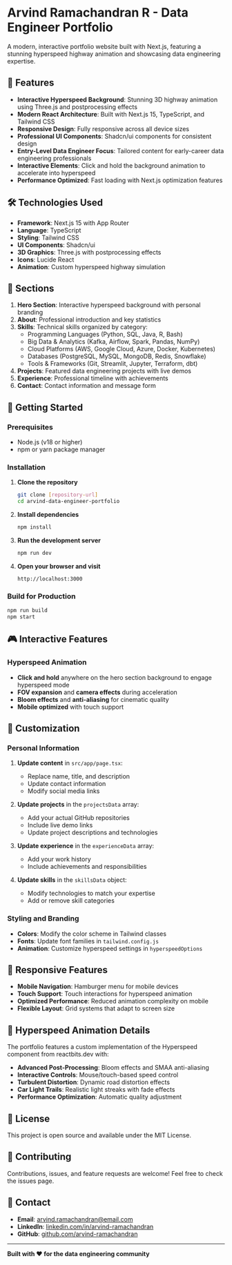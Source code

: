 # Arvind Ramachandran R - Data Engineer Portfolio

A modern, interactive portfolio website built with Next.js, featuring a stunning hyperspeed highway animation and showcasing data engineering expertise.

## 🚀 Features

- **Interactive Hyperspeed Background**: Stunning 3D highway animation using Three.js and postprocessing effects
- **Modern React Architecture**: Built with Next.js 15, TypeScript, and Tailwind CSS
- **Responsive Design**: Fully responsive across all device sizes
- **Professional UI Components**: Shadcn/ui components for consistent design
- **Entry-Level Data Engineer Focus**: Tailored content for early-career data engineering professionals
- **Interactive Elements**: Click and hold the background animation to accelerate into hyperspeed
- **Performance Optimized**: Fast loading with Next.js optimization features

## 🛠️ Technologies Used

- **Framework**: Next.js 15 with App Router
- **Language**: TypeScript
- **Styling**: Tailwind CSS
- **UI Components**: Shadcn/ui
- **3D Graphics**: Three.js with postprocessing effects
- **Icons**: Lucide React
- **Animation**: Custom hyperspeed highway simulation

## 🎯 Sections

1. **Hero Section**: Interactive hyperspeed background with personal branding
2. **About**: Professional introduction and key statistics
3. **Skills**: Technical skills organized by category:
   - Programming Languages (Python, SQL, Java, R, Bash)
   - Big Data & Analytics (Kafka, Airflow, Spark, Pandas, NumPy)
   - Cloud Platforms (AWS, Google Cloud, Azure, Docker, Kubernetes)
   - Databases (PostgreSQL, MySQL, MongoDB, Redis, Snowflake)
   - Tools & Frameworks (Git, Streamlit, Jupyter, Terraform, dbt)
4. **Projects**: Featured data engineering projects with live demos
5. **Experience**: Professional timeline with achievements
6. **Contact**: Contact information and message form

## 🚀 Getting Started

### Prerequisites

- Node.js (v18 or higher)
- npm or yarn package manager

### Installation

1. **Clone the repository**
   ```bash
   git clone [repository-url]
   cd arvind-data-engineer-portfolio
   ```

2. **Install dependencies**
   ```bash
   npm install
   ```

3. **Run the development server**
   ```bash
   npm run dev
   ```

4. **Open your browser and visit**
   ```
   http://localhost:3000
   ```

### Build for Production

```bash
npm run build
npm start
```

## 🎮 Interactive Features

### Hyperspeed Animation
- **Click and hold** anywhere on the hero section background to engage hyperspeed mode
- **FOV expansion** and **camera effects** during acceleration
- **Bloom effects** and **anti-aliasing** for cinematic quality
- **Mobile optimized** with touch support

## 📝 Customization

### Personal Information

1. **Update content** in `src/app/page.tsx`:
   - Replace name, title, and description
   - Update contact information
   - Modify social media links

2. **Update projects** in the `projectsData` array:
   - Add your actual GitHub repositories
   - Include live demo links
   - Update project descriptions and technologies

3. **Update experience** in the `experienceData` array:
   - Add your work history
   - Include achievements and responsibilities

4. **Update skills** in the `skillsData` object:
   - Modify technologies to match your expertise
   - Add or remove skill categories

### Styling and Branding

- **Colors**: Modify the color scheme in Tailwind classes
- **Fonts**: Update font families in `tailwind.config.js`
- **Animation**: Customize hyperspeed settings in `hyperspeedOptions`

## 📱 Responsive Features

- **Mobile Navigation**: Hamburger menu for mobile devices
- **Touch Support**: Touch interactions for hyperspeed animation
- **Optimized Performance**: Reduced animation complexity on mobile
- **Flexible Layout**: Grid systems that adapt to screen size

## 🌟 Hyperspeed Animation Details

The portfolio features a custom implementation of the Hyperspeed component from reactbits.dev with:

- **Advanced Post-Processing**: Bloom effects and SMAA anti-aliasing
- **Interactive Controls**: Mouse/touch-based speed control
- **Turbulent Distortion**: Dynamic road distortion effects
- **Car Light Trails**: Realistic light streaks with fade effects
- **Performance Optimization**: Automatic quality adjustment

## 📄 License

This project is open source and available under the MIT License.

## 🤝 Contributing

Contributions, issues, and feature requests are welcome! Feel free to check the issues page.

## 📧 Contact

- **Email**: arvind.ramachandran@email.com
- **LinkedIn**: [linkedin.com/in/arvind-ramachandran](https://linkedin.com/in/arvind-ramachandran)
- **GitHub**: [github.com/arvind-ramachandran](https://github.com/arvind-ramachandran)

---

**Built with ❤️ for the data engineering community**


